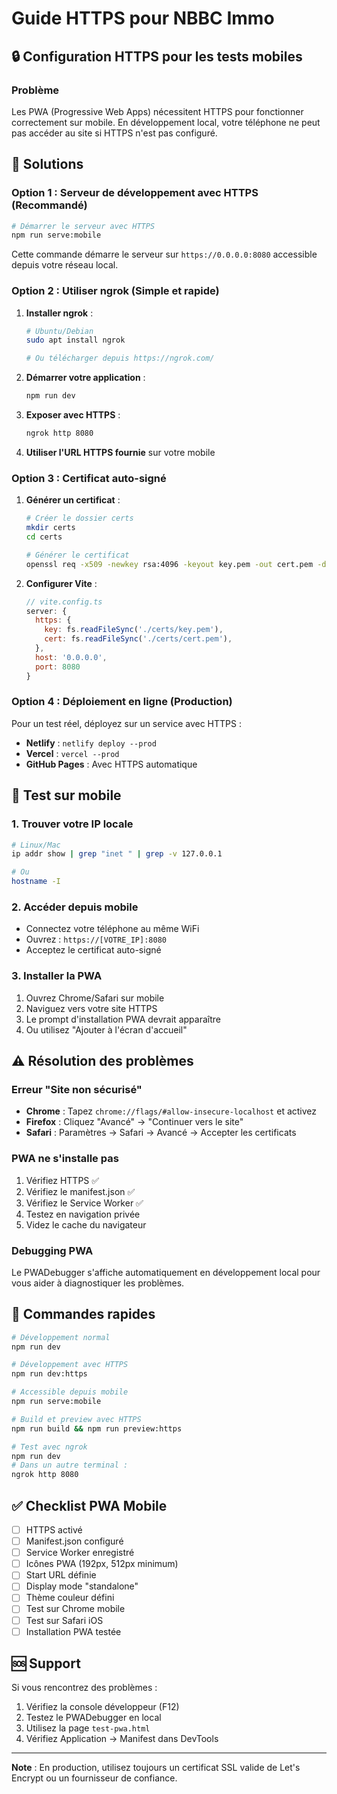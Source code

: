 # Guide HTTPS pour NBBC Immo

## 🔒 Configuration HTTPS pour les tests mobiles

### Problème
Les PWA (Progressive Web Apps) nécessitent HTTPS pour fonctionner correctement sur mobile. En développement local, votre téléphone ne peut pas accéder au site si HTTPS n'est pas configuré.

## 🚀 Solutions

### Option 1 : Serveur de développement avec HTTPS (Recommandé)

```bash
# Démarrer le serveur avec HTTPS
npm run serve:mobile
```

Cette commande démarre le serveur sur `https://0.0.0.0:8080` accessible depuis votre réseau local.

### Option 2 : Utiliser ngrok (Simple et rapide)

1. **Installer ngrok** :
   ```bash
   # Ubuntu/Debian
   sudo apt install ngrok
   
   # Ou télécharger depuis https://ngrok.com/
   ```

2. **Démarrer votre application** :
   ```bash
   npm run dev
   ```

3. **Exposer avec HTTPS** :
   ```bash
   ngrok http 8080
   ```

4. **Utiliser l'URL HTTPS fournie** sur votre mobile

### Option 3 : Certificat auto-signé

1. **Générer un certificat** :
   ```bash
   # Créer le dossier certs
   mkdir certs
   cd certs
   
   # Générer le certificat
   openssl req -x509 -newkey rsa:4096 -keyout key.pem -out cert.pem -days 365 -nodes
   ```

2. **Configurer Vite** :
   ```javascript
   // vite.config.ts
   server: {
     https: {
       key: fs.readFileSync('./certs/key.pem'),
       cert: fs.readFileSync('./certs/cert.pem'),
     },
     host: '0.0.0.0',
     port: 8080
   }
   ```

### Option 4 : Déploiement en ligne (Production)

Pour un test réel, déployez sur un service avec HTTPS :

- **Netlify** : `netlify deploy --prod`
- **Vercel** : `vercel --prod`
- **GitHub Pages** : Avec HTTPS automatique

## 📱 Test sur mobile

### 1. Trouver votre IP locale
```bash
# Linux/Mac
ip addr show | grep "inet " | grep -v 127.0.0.1

# Ou
hostname -I
```

### 2. Accéder depuis mobile
- Connectez votre téléphone au même WiFi
- Ouvrez : `https://[VOTRE_IP]:8080`
- Acceptez le certificat auto-signé

### 3. Installer la PWA
1. Ouvrez Chrome/Safari sur mobile
2. Naviguez vers votre site HTTPS
3. Le prompt d'installation PWA devrait apparaître
4. Ou utilisez "Ajouter à l'écran d'accueil"

## ⚠️ Résolution des problèmes

### Erreur "Site non sécurisé"
- **Chrome** : Tapez `chrome://flags/#allow-insecure-localhost` et activez
- **Firefox** : Cliquez "Avancé" → "Continuer vers le site"
- **Safari** : Paramètres → Safari → Avancé → Accepter les certificats

### PWA ne s'installe pas
1. Vérifiez HTTPS ✅
2. Vérifiez le manifest.json ✅
3. Vérifiez le Service Worker ✅
4. Testez en navigation privée
5. Videz le cache du navigateur

### Debugging PWA
Le PWADebugger s'affiche automatiquement en développement local pour vous aider à diagnostiquer les problèmes.

## 🎯 Commandes rapides

```bash
# Développement normal
npm run dev

# Développement avec HTTPS
npm run dev:https

# Accessible depuis mobile
npm run serve:mobile

# Build et preview avec HTTPS
npm run build && npm run preview:https

# Test avec ngrok
npm run dev
# Dans un autre terminal :
ngrok http 8080
```

## ✅ Checklist PWA Mobile

- [ ] HTTPS activé
- [ ] Manifest.json configuré
- [ ] Service Worker enregistré
- [ ] Icônes PWA (192px, 512px minimum)
- [ ] Start URL définie
- [ ] Display mode "standalone"
- [ ] Thème couleur défini
- [ ] Test sur Chrome mobile
- [ ] Test sur Safari iOS
- [ ] Installation PWA testée

## 🆘 Support

Si vous rencontrez des problèmes :

1. Vérifiez la console développeur (F12)
2. Testez le PWADebugger en local
3. Utilisez la page `test-pwa.html`
4. Vérifiez Application → Manifest dans DevTools

---

**Note** : En production, utilisez toujours un certificat SSL valide de Let's Encrypt ou un fournisseur de confiance.